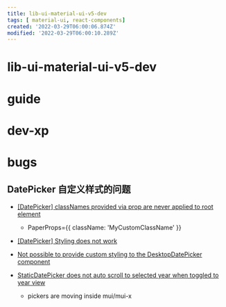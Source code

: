 ```yaml
---
title: lib-ui-material-ui-v5-dev
tags: [ material-ui, react-components]
created: '2022-03-29T06:00:06.874Z'
modified: '2022-03-29T06:00:10.289Z'
---
```


# lib-ui-material-ui-v5-dev

# guide

# dev-xp

# bugs

## DatePicker 自定义样式的问题

- [[DatePicker] classNames provided via prop are never applied to root element](https://github.com/mui/material-ui/issues/30714)
  - PaperProps={{ className: 'MyCustomClassName' }}

- [[DatePicker] Styling does not work](https://github.com/mui/material-ui/issues/29744)

- [Not possible to provide custom styling to the DesktopDatePicker component](https://github.com/mui/material-ui/issues/28571)


- [StaticDatePicker does not auto scroll to selected year when toggled to year view](https://github.com/mui/material-ui/issues/29635)
  - pickers are moving inside mui/mui-x
